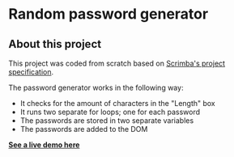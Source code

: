 # Random password generator

## About this project
This project was coded from scratch based on [Scrimba's project specification](https://www.figma.com/file/NEj9JDycMjF3XKXq7swoc9/Random-Password-Generator-(New-version)?node-id=0%3A1).

The password generator works in the following way:
- It checks for the amount of characters in the "Length" box
- It runs two separate for loops; one for each password
- The passwords are stored in two separate variables
- The passwords are added to the DOM

[**See a live demo here**](https://rpwg.netlify.app)
